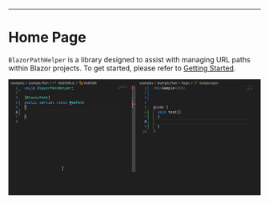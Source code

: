 ---

# Home Page

`BlazorPathHelper` is a library designed to assist with managing URL paths within Blazor projects. To get started, please refer to [Getting Started](./GettingStarted/index.md).

![sample](../assets/sample.gif)